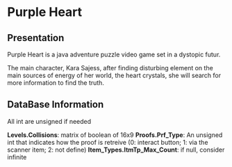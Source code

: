 # Purple Heart

## Presentation

Purple Heart is a java adventure puzzle video game set in a dystopic futur.

The main character, Kara Sajess, after finding disturbing element on the main sources of energy of her world, 
the heart crystals, she will search for more information to find the truth.

## DataBase Information
All int are unsigned if needed

**Levels.Collisions**: matrix of boolean of 16x9
**Proofs.Prf_Type**: An unsigned int that indicates how the proof is retreive (0: interact button; 
1: via the scanner item; 2: not define)
**Item_Types.ItmTp_Max_Count**: if null, consider infinite
